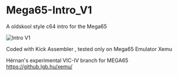 # Mega65-Intro_V1
A oldskool style c64 intro for the Mega65 

![Intro V1](https://github.com/Twilight1971/Mega65-Intro_V1/blob/main/2021-02-07%2020-23-07.gif)

Coded with Kick Assembler , tested only on Mega65 Emulator Xemu

Hérnan's experimental VIC-IV branch for MEGA65
https://github.lgb.hu/xemu/
